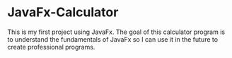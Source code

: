 # JavaFx-Calculator
This is my first project using JavaFx. The goal of this calculator program is to understand the fundamentals of JavaFx so I can use it in the future to create professional programs.


